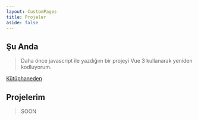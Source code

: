 ```yaml
---
layout: CustomPages
title: Projeler
aside: false
---
```



## Şu Anda

> Daha önce javascript ile yazdığım bir projeyi Vue 3 kullanarak yeniden kodluyorum.

[Kütüphaneden ](https://kutuphaneden.vercel.app/)

## Projelerim

> SOON